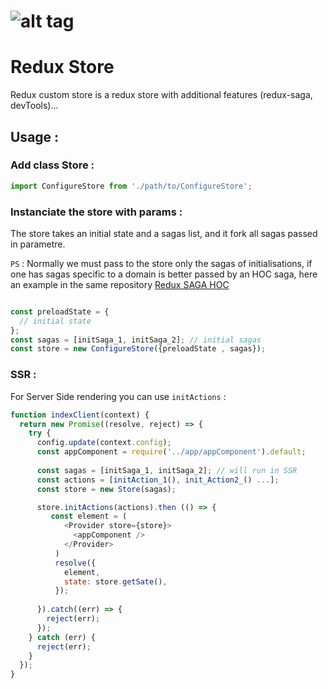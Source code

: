 # ![alt tag](http://i.imgur.com/svWYrBY.png)
# Redux Store
Redux custom store is a redux store with additional features (redux-saga, devTools)...

## Usage :

### Add class Store :

```js
import ConfigureStore from './path/to/ConfigureStore';
```
### Instanciate the store with params :
The store takes an initial state and a sagas list, and it fork all sagas passed in parametre.


`PS` : Normally we must pass to the store only the sagas of initialisations, if one has sagas specific to a domain is better passed by an HOC saga, here an example in the same repository [Redux SAGA HOC](https://www.npmjs.com/package/redux-saga-hoc)


```js

const preloadState = {
  // initial state
};
const sagas = [initSaga_1, initSaga_2]; // initial sagas
const store = new ConfigureStore({preloadState , sagas});
```

### SSR :
For Server Side rendering you can use `initActions` :

```js
function indexClient(context) {
  return new Promise((resolve, reject) => {
    try {
      config.update(context.config);
      const appComponent = require('../app/appComponent').default;
      
      const sagas = [initSaga_1, initSaga_2]; // will run in SSR
      const actions = [initAction_1(), init_Action2_() ...];
      const store = new Store(sagas);

      store.initActions(actions).then (() => {
         const element = (
            <Provider store={store}>
              <appComponent />
            </Provider>
          )
          resolve({
            element,
            state: store.getSate(),
          });
          
      }).catch((err) => {
        reject(err);
      });
    } catch (err) {
      reject(err);
    }
  });
}

```
